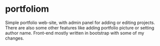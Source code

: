 # portfoliom

Simple portfolio web-site, with admin panel for adding or editing projects. There are also some other features like adding portfolio picture or setting author name.
Front-end mostly written in bootstrap with some of my changes.
